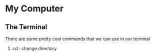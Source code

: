 # My Computer

## The Terminal

There are some pretty cool commands that we can use in our terminal

1. cd : change directory

